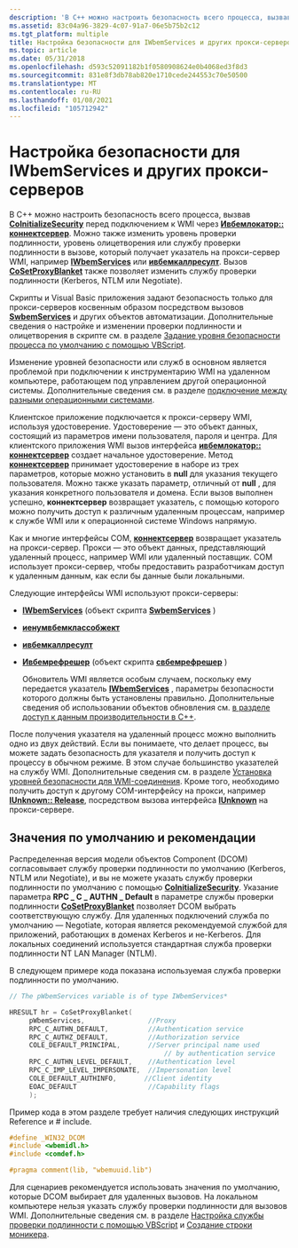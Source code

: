 ```yaml
---
description: 'В C++ можно настроить безопасность всего процесса, вызвав CoInitializeSecurity перед подключением к WMI через Ивбемлокатор:: Коннектсервер.'
ms.assetid: 83c04a96-3829-4c07-91a7-06e5b75b2c12
ms.tgt_platform: multiple
title: Настройка безопасности для IWbemServices и других прокси-серверов
ms.topic: article
ms.date: 05/31/2018
ms.openlocfilehash: d593c52091182b1f0580908624e0b4068ed3f8d3
ms.sourcegitcommit: 831e8f3db78ab820e1710cede244553c70e50500
ms.translationtype: MT
ms.contentlocale: ru-RU
ms.lasthandoff: 01/08/2021
ms.locfileid: "105712942"
---
```

# <a name="setting-the-security-on-iwbemservices-and-other-proxies"></a>Настройка безопасности для IWbemServices и других прокси-серверов

В C++ можно настроить безопасность всего процесса, вызвав [**CoInitializeSecurity**](/windows/win32/api/combaseapi/nf-combaseapi-coinitializesecurity) перед подключением к WMI через [**Ивбемлокатор:: коннектсервер**](/windows/desktop/api/Wbemcli/nf-wbemcli-iwbemlocator-connectserver). Можно также изменить уровень проверки подлинности, уровень олицетворения или службу проверки подлинности в вызове, который получает указатель на прокси-сервер WMI, например [**IWbemServices**](/windows/desktop/api/WbemCli/nn-wbemcli-iwbemservices) или [**ивбемкаллресулт**](/windows/desktop/api/Wbemcli/nn-wbemcli-iwbemcallresult). Вызов [**CoSetProxyBlanket**](/windows/win32/api/combaseapi/nf-combaseapi-cosetproxyblanket) также позволяет изменить службу проверки подлинности (Kerberos, NTLM или Negotiate).

Скрипты и Visual Basic приложения задают безопасность только для прокси-серверов косвенным образом посредством вызовов [**SwbemServices**](swbemservices.md) и других объектов автоматизации. Дополнительные сведения о настройке и изменении проверки подлинности и олицетворения в скрипте см. в разделе [Задание уровня безопасности процесса по умолчанию с помощью VBScript](setting-the-default-process-security-level-using-vbscript.md).

Изменение уровней безопасности или служб в основном является проблемой при подключении к инструментарию WMI на удаленном компьютере, работающем под управлением другой операционной системы. Дополнительные сведения см. в разделе [подключение между разными операционными системами](/windows/desktop/WmiSdk/troubleshooting-a-remote-wmi-connection).

Клиентское приложение подключается к прокси-серверу WMI, используя удостоверение. Удостоверение — это объект данных, состоящий из параметров имени пользователя, пароля и центра. Для клиентского приложения WMI вызов интерфейса [**ивбемлокатор:: коннектсервер**](/windows/desktop/api/Wbemcli/nf-wbemcli-iwbemlocator-connectserver) создает начальное удостоверение. Метод [**коннектсервер**](swbemlocator-connectserver.md) принимает удостоверение в наборе из трех параметров, которые можно установить в **null** для указания текущего пользователя. Можно также указать параметр, отличный от **null** , для указания конкретного пользователя и домена. Если вызов выполнен успешно, **коннектсервер** возвращает указатель, с помощью которого можно получить доступ к различным удаленным процессам, например к службе WMI или к операционной системе Windows напрямую.

Как и многие интерфейсы COM, [**коннектсервер**](swbemlocator-connectserver.md) возвращает указатель на прокси-сервер. Прокси — это объект данных, представляющий удаленный процесс, например WMI или удаленный поставщик. COM использует прокси-сервер, чтобы предоставить разработчикам доступ к удаленным данным, как если бы данные были локальными.

Следующие интерфейсы WMI используют прокси-серверы:

-   [**IWbemServices**](/windows/desktop/api/WbemCli/nn-wbemcli-iwbemservices) (объект скрипта [**SwbemServices**](swbemservices.md) )
-   [**иенумвбемклассобжект**](/windows/desktop/api/Wbemcli/nn-wbemcli-ienumwbemclassobject)
-   [**ивбемкаллресулт**](/windows/desktop/api/Wbemcli/nn-wbemcli-iwbemcallresult)
-   [**Ивбемрефрешер**](/windows/desktop/api/Wbemcli/nn-wbemcli-iwbemrefresher) (объект скрипта [**свбемрефрешер**](swbemrefresher.md) )

    Обновитель WMI является особым случаем, поскольку ему передается указатель [**IWbemServices**](/windows/desktop/api/WbemCli/nn-wbemcli-iwbemservices) , параметры безопасности которого должны быть установлены правильно. Дополнительные сведения об использовании объектов обновления см. [в разделе доступ к данным производительности в C++](accessing-performance-data-in-c--.md).

После получения указателя на удаленный процесс можно выполнить одно из двух действий. Если вы понимаете, что делает процесс, вы можете задать безопасность для указателя и получить доступ к процессу в обычном режиме. В этом случае большинство указателей на службу WMI. Дополнительные сведения см. в разделе [Установка уровней безопасности для WMI-соединения](setting-the-security-levels-on-a-wmi-connection.md). Кроме того, необходимо получить доступ к другому COM-интерфейсу на прокси, например [**IUnknown:: Release**](/windows/win32/api/unknwn/nf-unknwn-iunknown-release), посредством вызова интерфейса [**IUnknown**](/windows/win32/api/unknwn/nn-unknwn-iunknown) на прокси-сервере.

## <a name="defaults-and-recommendations"></a>Значения по умолчанию и рекомендации

Распределенная версия модели объектов Component (DCOM) согласовывает службу проверки подлинности по умолчанию (Kerberos, NTLM или Negotiate), и вы не можете указать службу проверки подлинности по умолчанию с помощью [**CoInitializeSecurity**](/windows/win32/api/combaseapi/nf-combaseapi-coinitializesecurity). Указание параметра **RPC \_ C \_ AUTHN \_ Default** в параметре службы проверки подлинности [**CoSetProxyBlanket**](/windows/win32/api/combaseapi/nf-combaseapi-cosetproxyblanket) позволяет DCOM выбрать соответствующую службу. Для удаленных подключений служба по умолчанию — Negotiate, которая является рекомендуемой службой для приложений, работающих в доменах Kerberos и не-Kerberos. Для локальных соединений используется стандартная служба проверки подлинности NT LAN Manager (NTLM).

В следующем примере кода показана используемая служба проверки подлинности по умолчанию.


```C++
// The pWbemServices variable is of type IWbemServices*

HRESULT hr = CoSetProxyBlanket(
     pWbemServices,                //Proxy
     RPC_C_AUTHN_DEFAULT,          //Authentication service 
     RPC_C_AUTHZ_DEFAULT,          //Authorization service 
     COLE_DEFAULT_PRINCIPAL,       //Server principal name used 
                                       // by authentication service
     RPC_C_AUTHN_LEVEL_DEFAULT,    //Authentication level
     RPC_C_IMP_LEVEL_IMPERSONATE,  //Impersonation level
     COLE_DEFAULT_AUTHINFO,       //Client identity
     EOAC_DEFAULT                  //Capability flags
     );
```



Пример кода в этом разделе требует наличия следующих инструкций Reference и \# include.


```C++
#define _WIN32_DCOM
#include <wbemidl.h>
#include <comdef.h>

#pragma comment(lib, "wbemuuid.lib")
```



Для сценариев рекомендуется использовать значения по умолчанию, которые DCOM выбирает для удаленных вызовов. На локальном компьютере нельзя указать службу проверки подлинности для вызовов WMI. Дополнительные сведения см. в разделе [Настройка службы проверки подлинности с помощью VBScript](setting-the-authentication-service-using-vbscript.md) и [Создание строки моникера](constructing-a-moniker-string.md).

 

 
